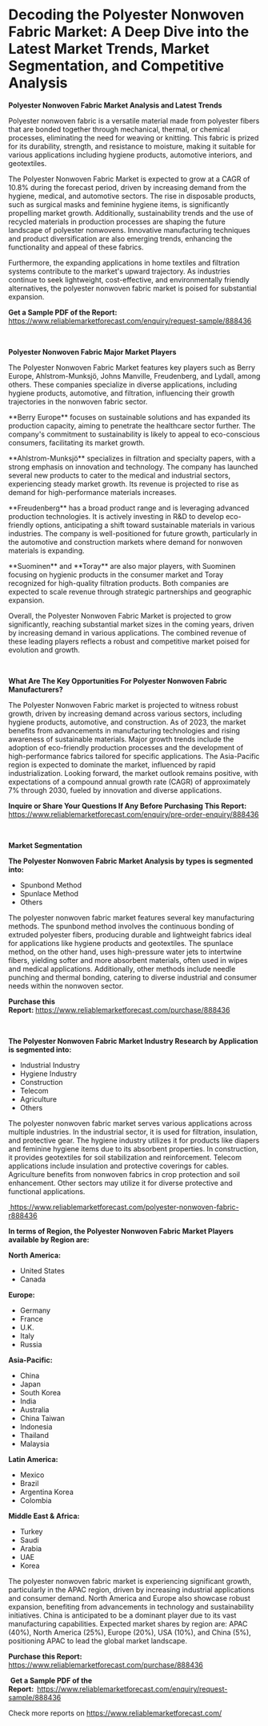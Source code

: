<p><h1>Decoding the Polyester Nonwoven Fabric Market: A Deep Dive into the Latest Market Trends, Market Segmentation, and Competitive Analysis</h1></p><p><strong>Polyester Nonwoven Fabric Market Analysis and Latest Trends</strong></p>
<p><p>Polyester nonwoven fabric is a versatile material made from polyester fibers that are bonded together through mechanical, thermal, or chemical processes, eliminating the need for weaving or knitting. This fabric is prized for its durability, strength, and resistance to moisture, making it suitable for various applications including hygiene products, automotive interiors, and geotextiles.</p><p>The Polyester Nonwoven Fabric Market is expected to grow at a CAGR of 10.8% during the forecast period, driven by increasing demand from the hygiene, medical, and automotive sectors. The rise in disposable products, such as surgical masks and feminine hygiene items, is significantly propelling market growth. Additionally, sustainability trends and the use of recycled materials in production processes are shaping the future landscape of polyester nonwovens. Innovative manufacturing techniques and product diversification are also emerging trends, enhancing the functionality and appeal of these fabrics. </p><p>Furthermore, the expanding applications in home textiles and filtration systems contribute to the market's upward trajectory. As industries continue to seek lightweight, cost-effective, and environmentally friendly alternatives, the polyester nonwoven fabric market is poised for substantial expansion.</p></p>
<p><strong>Get a Sample PDF of the Report:&nbsp;</strong> <a href="https://www.reliablemarketforecast.com/enquiry/request-sample/888436?utm_campaign=1169&utm_medium=2&utm_source=Github&utm_content=ia&utm_term=30012025&utm_id=polyester-nonwoven-fabric">https://www.reliablemarketforecast.com/enquiry/request-sample/888436</a></p>
<p>&nbsp;</p>
<p><strong>Polyester Nonwoven Fabric Major Market Players</strong></p>
<p><p>The Polyester Nonwoven Fabric Market features key players such as Berry Europe, Ahlstrom-Munksjö, Johns Manville, Freudenberg, and Lydall, among others. These companies specialize in diverse applications, including hygiene products, automotive, and filtration, influencing their growth trajectories in the nonwoven fabric sector.</p><p>**Berry Europe** focuses on sustainable solutions and has expanded its production capacity, aiming to penetrate the healthcare sector further. The company's commitment to sustainability is likely to appeal to eco-conscious consumers, facilitating its market growth.</p><p>**Ahlstrom-Munksjö** specializes in filtration and specialty papers, with a strong emphasis on innovation and technology. The company has launched several new products to cater to the medical and industrial sectors, experiencing steady market growth. Its revenue is projected to rise as demand for high-performance materials increases.</p><p>**Freudenberg** has a broad product range and is leveraging advanced production technologies. It is actively investing in R&D to develop eco-friendly options, anticipating a shift toward sustainable materials in various industries. The company is well-positioned for future growth, particularly in the automotive and construction markets where demand for nonwoven materials is expanding.</p><p>**Suominen** and **Toray** are also major players, with Suominen focusing on hygienic products in the consumer market and Toray recognized for high-quality filtration products. Both companies are expected to scale revenue through strategic partnerships and geographic expansion.</p><p>Overall, the Polyester Nonwoven Fabric Market is projected to grow significantly, reaching substantial market sizes in the coming years, driven by increasing demand in various applications. The combined revenue of these leading players reflects a robust and competitive market poised for evolution and growth.</p></p>
<p>&nbsp;</p>
<p><strong>What Are The Key Opportunities For Polyester Nonwoven Fabric Manufacturers?</strong></p>
<p><p>The Polyester Nonwoven Fabric market is projected to witness robust growth, driven by increasing demand across various sectors, including hygiene products, automotive, and construction. As of 2023, the market benefits from advancements in manufacturing technologies and rising awareness of sustainable materials. Major growth trends include the adoption of eco-friendly production processes and the development of high-performance fabrics tailored for specific applications. The Asia-Pacific region is expected to dominate the market, influenced by rapid industrialization. Looking forward, the market outlook remains positive, with expectations of a compound annual growth rate (CAGR) of approximately 7% through 2030, fueled by innovation and diverse applications.</p></p>
<p><strong>Inquire or Share Your Questions If Any Before Purchasing This Report:</strong> <a href="https://www.reliablemarketforecast.com/enquiry/pre-order-enquiry/888436?utm_campaign=1169&utm_medium=2&utm_source=Github&utm_content=ia&utm_term=30012025&utm_id=polyester-nonwoven-fabric">https://www.reliablemarketforecast.com/enquiry/pre-order-enquiry/888436</a></p>
<p>&nbsp;</p>
<p><strong>Market Segmentation</strong></p>
<p><strong>The Polyester Nonwoven Fabric Market Analysis by types is segmented into:</strong></p>
<p><ul><li>Spunbond Method</li><li>Spunlace Method</li><li>Others</li></ul></p>
<p><p>The polyester nonwoven fabric market features several key manufacturing methods. The spunbond method involves the continuous bonding of extruded polyester fibers, producing durable and lightweight fabrics ideal for applications like hygiene products and geotextiles. The spunlace method, on the other hand, uses high-pressure water jets to intertwine fibers, yielding softer and more absorbent materials, often used in wipes and medical applications. Additionally, other methods include needle punching and thermal bonding, catering to diverse industrial and consumer needs within the nonwoven sector.</p></p>
<p><strong>Purchase this Report:&nbsp;</strong><a href="https://www.reliablemarketforecast.com/purchase/888436?utm_campaign=1169&utm_medium=2&utm_source=Github&utm_content=ia&utm_term=30012025&utm_id=polyester-nonwoven-fabric">https://www.reliablemarketforecast.com/purchase/888436</a></p>
<p>&nbsp;</p>
<p><strong>The Polyester Nonwoven Fabric Market Industry Research by Application is segmented into:</strong></p>
<p><ul><li>Industrial Industry</li><li>Hygiene Industry</li><li>Construction</li><li>Telecom</li><li>Agriculture</li><li>Others</li></ul></p>
<p><p>The polyester nonwoven fabric market serves various applications across multiple industries. In the industrial sector, it is used for filtration, insulation, and protective gear. The hygiene industry utilizes it for products like diapers and feminine hygiene items due to its absorbent properties. In construction, it provides geotextiles for soil stabilization and reinforcement. Telecom applications include insulation and protective coverings for cables. Agriculture benefits from nonwoven fabrics in crop protection and soil enhancement. Other sectors may utilize it for diverse protective and functional applications.</p></p>
<p><a href="https://www.reliablemarketforecast.com/polyester-nonwoven-fabric-r888436?utm_campaign=1169&utm_medium=2&utm_source=Github&utm_content=ia&utm_term=30012025&utm_id=polyester-nonwoven-fabric">&nbsp;https://www.reliablemarketforecast.com/polyester-nonwoven-fabric-r888436</a></p>
<p><strong>In terms of Region, the Polyester Nonwoven Fabric Market Players available by Region are:</strong></p>
<p>
    <p> <strong> North America: </strong>
        <ul>
            <li>United States</li>
            <li>Canada</li>
        </ul>
        </p> 
    <p> <strong> Europe: </strong>
        <ul>
            <li>Germany</li>
            <li>France</li>
            <li>U.K.</li>
            <li>Italy</li>
            <li>Russia</li>
        </ul>
        </p> 
    <p> <strong> Asia-Pacific: </strong>
        <ul>
            <li>China</li>
            <li>Japan</li>
            <li>South Korea</li>
            <li>India</li>
            <li>Australia</li>
            <li>China Taiwan</li>
            <li>Indonesia</li>
            <li>Thailand</li>
            <li>Malaysia</li>
        </ul>
        </p> 
    <p> <strong> Latin America: </strong>
        <ul>
            <li>Mexico</li>
            <li>Brazil</li>
            <li>Argentina Korea</li>
            <li>Colombia</li>
        </ul>
        </p> 
    <p> <strong> Middle East & Africa: </strong>
        <ul>
            <li>Turkey</li>
            <li>Saudi</li>
            <li>Arabia</li>
            <li>UAE</li>
            <li>Korea</li>
        </ul>
    </p>
    </p>
<p><p>The polyester nonwoven fabric market is experiencing significant growth, particularly in the APAC region, driven by increasing industrial applications and consumer demand. North America and Europe also showcase robust expansion, benefiting from advancements in technology and sustainability initiatives. China is anticipated to be a dominant player due to its vast manufacturing capabilities. Expected market shares by region are: APAC (40%), North America (25%), Europe (20%), USA (10%), and China (5%), positioning APAC to lead the global market landscape.</p></p>
<p><strong>Purchase this Report: </strong><a href="https://www.reliablemarketforecast.com/purchase/888436?utm_campaign=1169&utm_medium=2&utm_source=Github&utm_content=ia&utm_term=30012025&utm_id=polyester-nonwoven-fabric">https://www.reliablemarketforecast.com/purchase/888436</a></p>
<p>&nbsp;<strong>Get a Sample PDF of the Report:&nbsp;&nbsp;</strong><a href="https://www.reliablemarketforecast.com/enquiry/request-sample/888436?utm_campaign=1169&utm_medium=2&utm_source=Github&utm_content=ia&utm_term=30012025&utm_id=polyester-nonwoven-fabric">https://www.reliablemarketforecast.com/enquiry/request-sample/888436</a></p>
<p><strong></strong></p>
<p>Check more reports on <a href="https://www.reliablemarketforecast.com/?utm_campaign=1169&utm_medium=2&utm_source=Github&utm_content=ia&utm_term=30012025&utm_id=polyester-nonwoven-fabric">https://www.reliablemarketforecast.com/</a></p>